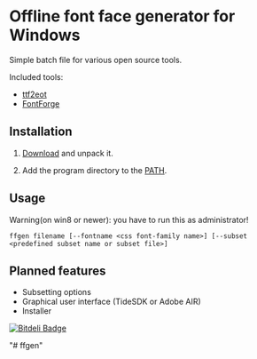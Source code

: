 # Offline font face generator for Windows

Simple batch file for various open source tools.

Included tools:

* [ttf2eot][]
* [FontForge][]

[ttf2eot]: https://code.google.com/p/ttf2eot/
[FontForge]: http://fontforge.org/

## Installation

1. [Download][] and unpack it.

2. Add the program directory to the [PATH][].

## Usage

Warning(on win8 or newer): you have to run this as administrator!

```
ffgen filename [--fontname <css font-family name>] [--subset <predefined subset name or subset file>]
```

[PATH]: http://superuser.com/a/284351
[Download]: https://github.com/bendera/ffgen/archive/master.zip

## Planned features

* Subsetting options
* Graphical user interface (TideSDK or Adobe AIR)
* Installer

[![Bitdeli Badge](https://d2weczhvl823v0.cloudfront.net/bendera/ffgen/trend.png)](https://bitdeli.com/free "Bitdeli Badge")

"# ffgen" 

